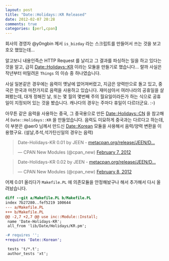 ```yaml
---
layout: post
title: "Date::Holidays::KR Released"
date: 2012-02-07 20:28
comments: true
categories: [perl,cpan]
---
```


  회사의 경영자 @y0ngbin 께서 `is_bizday` 라는 스크립트를 만들어서 쓰는 것을 보고 호오 했었는데...
  
  <script src="https://gist.github.com/1646007.js?file=is_bizday.pl"></script>
  
  알고보니 내용인즉슨 HTTP Request 를 날리고 그 결과를 파싱하는 일을 하고 있다는 것을 알고, 급히 [Date::Holidays::KR][cpan-date-holidays-kr] 이라는 모듈을 만들기로 했습니다... 랄까 사실은 작년부터 떠밀려온 `Things` 의 이슈 중 하나였습니다.

  사실 일본같은 경우에는 음력이 옛날에 없어져버렸고, 지금은 양력만으로 돌고 있고, 중국은 한국과 마찬가지로 음력을 사용하고 있습니다. 재미삼아서 여러나라의 공휴일을 살펴봤는데, 대개 정해진 날, 또는 몇 월의 몇번째 주의 월요일이라든가 하는 식으로 공휴일이 지정되어 있는 것을 봤습니다.
  캐나다의 경우는 주마다 휴일이 다르더군요. :-)

  아무튼 같은 음력을 사용하는 중국, 그 중국용으로 만든 [Date::Holidays::CN][cpan-date-holidays-cn] 을 참고해서 `Date::Holidays::KR` 을 만들었습니다. 음력도 미묘하게 중국과는 다르다고 하는데, 이 부분은 @aer0 님께서 만드신 [Date::Korean][cpan-date-korean] 모듈을 사용해서 음력/양력 변환을 이용했구요. (설날,추석,석가탄신일의 경우는 음력)

<blockquote class="twitter-tweet"><p>Date-Holidays-KR 0.01 by JEEN - <a href="http://t.co/pHQVHLaJ" title="http://metacpan.org/release/JEEN/Date-Holidays-KR-0.01/">metacpan.org/release/JEEN/D…</a></p>&mdash; CPAN New Modules (@cpan_new) <a href="https://twitter.com/cpan_new/status/166840689223675904" data-datetime="2012-02-07T11:08:14+00:00">February 7, 2012</a></blockquote>

<blockquote class="twitter-tweet"><p>Date-Holidays-KR 0.02 by JEEN - <a href="http://t.co/mgouifly" title="http://metacpan.org/release/JEEN/Date-Holidays-KR-0.02/">metacpan.org/release/JEEN/D…</a></p>&mdash; CPAN New Modules (@cpan_new) <a href="https://twitter.com/cpan_new/status/167066106622771200" data-datetime="2012-02-08T02:03:58+00:00">February 8, 2012</a></blockquote>

  어제 0.01 올리다가 `Makefile.PL` 에 의존모듈을 안정해놨구나 해서 추가해서 다시 올려놨습니다. 

``` diff
diff --git a/Makefile.PL b/Makefile.PL
index 7b27280..fef5219 100644
--- a/Makefile.PL
+++ b/Makefile.PL
@@ -2,7 +2,7 @@ use inc::Module::Install;
 name 'Date-Holidays-KR';
 all_from 'lib/Date/Holidays/KR.pm';

-# requires '';
+requires 'Date::Korean';

 tests 't/*.t';
 author_tests 'xt';
 ```

[cpan-date-holidays-kr]:http://metacpan.org/module/Date::Holidays::KR
[cpan-date-holidays-cn]:http://metacpan.org/module/Date::Holidays::CN
[cpan-date-korean]:http://metacpan.org/module/Date::Korean
